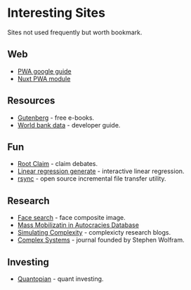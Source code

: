 # Interesting Sites

Sites not used frequently but worth bookmark.

## Web

* [PWA google guide](https://developers.google.com/web/progressive-web-apps/)
* [Nuxt PWA module](https://pwa.nuxtjs.org/modules/workbox)

## Resources

* [Gutenberg](http://www.gutenberg.org/) - free e-books.
* [World bank data](https://datahelpdesk.worldbank.org/knowledgebase/articles/889386-developer-information-overview) - developer guide.


## Fun

* [Root Claim](https://www.rootclaim.com/) - claim debates.
* [Linear regression generate](https://beta.observablehq.com/@tmcw/bring-your-own-doodles-linear-regression) - interactive linear regression.
* [rsync](https://rsync.samba.org/) - open source incremental file transfer utility.

## Research

* [Face search](http://faceresearch.org/demos/average) - face composite image.
* [Mass Mobilizatin in Autocracies Database](https://mmadatabase.org/use/code-examples/)
* [Simulating Complexity](https://simulatingcomplexity.wordpress.com/) - complexicty research blogs.
* [Complex Systems](https://www.complex-systems.com/) - journal founded by Stephen Wolfram.

## Investing

* [Quantopian](https://www.quantopian.com/home) - quant investing.

